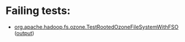 # Failing tests: 

 * [org.apache.hadoop.fs.ozone.TestRootedOzoneFileSystemWithFSO](hadoop-ozone/integration-test/org.apache.hadoop.fs.ozone.TestRootedOzoneFileSystemWithFSO.txt) ([output](hadoop-ozone/integration-test/org.apache.hadoop.fs.ozone.TestRootedOzoneFileSystemWithFSO-output.txt))
